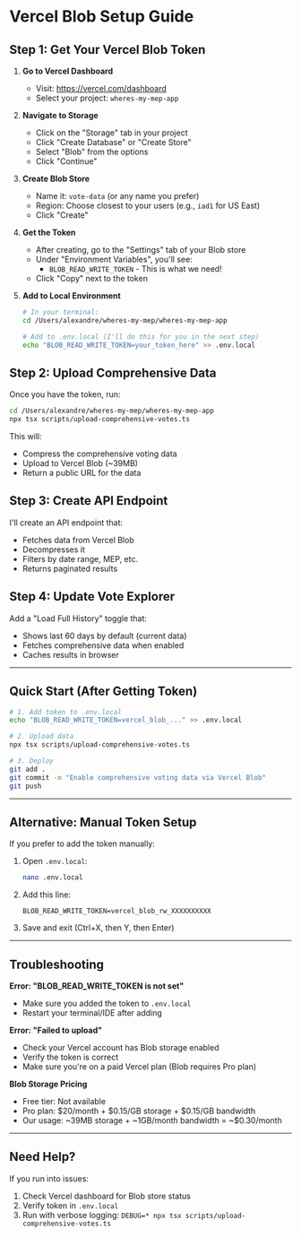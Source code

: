 # Vercel Blob Setup Guide

## Step 1: Get Your Vercel Blob Token

1. **Go to Vercel Dashboard**
   - Visit: https://vercel.com/dashboard
   - Select your project: `wheres-my-mep-app`

2. **Navigate to Storage**
   - Click on the "Storage" tab in your project
   - Click "Create Database" or "Create Store"
   - Select "Blob" from the options
   - Click "Continue"

3. **Create Blob Store**
   - Name it: `vote-data` (or any name you prefer)
   - Region: Choose closest to your users (e.g., `iad1` for US East)
   - Click "Create"

4. **Get the Token**
   - After creating, go to the "Settings" tab of your Blob store
   - Under "Environment Variables", you'll see:
     - `BLOB_READ_WRITE_TOKEN` - This is what we need!
   - Click "Copy" next to the token

5. **Add to Local Environment**
   ```bash
   # In your terminal:
   cd /Users/alexandre/wheres-my-mep/wheres-my-mep-app
   
   # Add to .env.local (I'll do this for you in the next step)
   echo "BLOB_READ_WRITE_TOKEN=your_token_here" >> .env.local
   ```

## Step 2: Upload Comprehensive Data

Once you have the token, run:

```bash
cd /Users/alexandre/wheres-my-mep/wheres-my-mep-app
npx tsx scripts/upload-comprehensive-votes.ts
```

This will:
- Compress the comprehensive voting data
- Upload to Vercel Blob (~39MB)
- Return a public URL for the data

## Step 3: Create API Endpoint

I'll create an API endpoint that:
- Fetches data from Vercel Blob
- Decompresses it
- Filters by date range, MEP, etc.
- Returns paginated results

## Step 4: Update Vote Explorer

Add a "Load Full History" toggle that:
- Shows last 60 days by default (current data)
- Fetches comprehensive data when enabled
- Caches results in browser

---

## Quick Start (After Getting Token)

```bash
# 1. Add token to .env.local
echo "BLOB_READ_WRITE_TOKEN=vercel_blob_..." >> .env.local

# 2. Upload data
npx tsx scripts/upload-comprehensive-votes.ts

# 3. Deploy
git add .
git commit -m "Enable comprehensive voting data via Vercel Blob"
git push
```

---

## Alternative: Manual Token Setup

If you prefer to add the token manually:

1. Open `.env.local`:
   ```bash
   nano .env.local
   ```

2. Add this line:
   ```
   BLOB_READ_WRITE_TOKEN=vercel_blob_rw_XXXXXXXXXX
   ```

3. Save and exit (Ctrl+X, then Y, then Enter)

---

## Troubleshooting

**Error: "BLOB_READ_WRITE_TOKEN is not set"**
- Make sure you added the token to `.env.local`
- Restart your terminal/IDE after adding

**Error: "Failed to upload"**
- Check your Vercel account has Blob storage enabled
- Verify the token is correct
- Make sure you're on a paid Vercel plan (Blob requires Pro plan)

**Blob Storage Pricing**
- Free tier: Not available
- Pro plan: $20/month + $0.15/GB storage + $0.15/GB bandwidth
- Our usage: ~39MB storage + ~1GB/month bandwidth = ~$0.30/month

---

## Need Help?

If you run into issues:
1. Check Vercel dashboard for Blob store status
2. Verify token in `.env.local`
3. Run with verbose logging: `DEBUG=* npx tsx scripts/upload-comprehensive-votes.ts`

